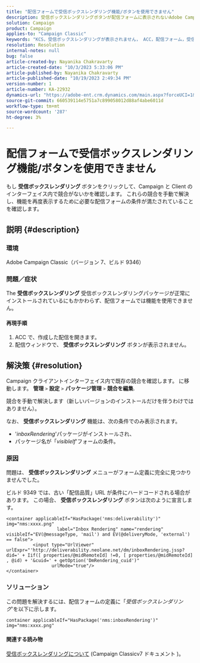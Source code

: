 ```yaml
---
title: "配信フォームで受信ボックスレンダリング機能/ボタンを使用できません"
description: 受信ボックスレンダリングボタンが配信フォームに表示されないAdobe Campaign Classicの問題を手動で解決する方法について説明します。 競合を確認します。
solution: Campaign
product: Campaign
applies-to: "Campaign Classic"
keywords: "KCS，受信ボックスレンダリングが表示されません， ACC，配信フォーム，受信ボックスレンダリング"
resolution: Resolution
internal-notes: null
bug: false
article-created-by: Nayanika Chakravarty
article-created-date: "10/3/2023 5:33:06 PM"
article-published-by: Nayanika Chakravarty
article-published-date: "10/19/2023 2:49:34 PM"
version-number: 1
article-number: KA-22932
dynamics-url: "https://adobe-ent.crm.dynamics.com/main.aspx?forceUCI=1&pagetype=entityrecord&etn=knowledgearticle&id=3b69b0e4-1262-ee11-be6e-6045bd006b3d"
source-git-commit: 660539114e5751a7c899058012d88af4abe6011d
workflow-type: tm+mt
source-wordcount: '287'
ht-degree: 3%

---
```


# 配信フォームで受信ボックスレンダリング機能/ボタンを使用できません


もし <b>受信ボックスレンダリング </b>ボタンをクリックして、Campaign と Client のインターフェイス内で競合がないかを確認します。 これらの競合を手動で解決し、機能を再度表示するために必要な配信フォームの条件が満たされていることを確認します。

## 説明 {#description}


### 環境

Adobe Campaign Classic（バージョン 7、ビルド 9346）

### 問題／症状

The <b>受信ボックスレンダリング</b> 受信ボックスレンダリングパッケージが正常にインストールされているにもかかわらず、配信フォームでは機能を使用できません。

#### 再現手順

1. ACC で、作成した配信を開きます。
2. 配信ウィンドウで、 <b>受信ボックスレンダリング</b> ボタンが表示されません。



## 解決策 {#resolution}


Campaign クライアントインターフェイス内で既存の競合を確認します。 に移動します。 <b>管理</b> `>`  <b>設定</b> `>`  <b>パッケージ管理</b> `>`  <b>競合を編集</b>.

競合を手動で解決します（新しいバージョンのインストールだけを伴うわけではありません）。

なお、 <b>受信ボックスレンダリング</b> 機能は、次の条件でのみ表示されます。

- &#39;*inboxRendering*&#39;パッケージがインストールされ、
- パッケージ名が「*visibleIf*&#39;フォームの条件。


### 原因

問題は、 <b>受信ボックスレンダリング</b> メニューがフォーム定義に完全に見つかりませんでした。

ビルド 9349 では、古い「配信品質」URL が条件にハードコードされる場合があります。 この場合、 <b>受信ボックスレンダリング</b> ボタンは次のように宣言します。


```
<container applicableIf="HasPackage('nms:deliverability')" img="nms:xxxx.png"
                   label="Inbox Rendering" name="rendering" visibleIf="EV(@messageType, 'mail') and EV(@deliveryMode, 'external') == false">
          <input type="UrlViewer" urlExpr="'http://deliverability.neolane.net/dm/inboxRendering.jssp?did=' + Iif([ properties/@midRemoteId] !=0, [ properties/@midRemoteId] , @id) + '&cuid=' + getOption('DmRendering_cuid')"
                 urlMode="true"/>
</container>
```


### ソリューション

この問題を解決するには、配信フォームの定義に「*受信ボックスレンダリング*&#39;を以下に示します。


```
container applicableIf="HasPackage('nms:inboxRendering')" img="nms:xxxx.png"
```


#### <b>関連する読み物</b> 

[受信ボックスレンダリングについて](https://experienceleague.adobe.com/docs/campaign-classic/using/sending-messages/deliverability-management/inbox-rendering.html?lang=en#about-inbox-rendering) (Campaign Classicv7 ドキュメント )。
